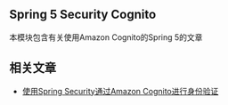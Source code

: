 ## Spring 5 Security Cognito

本模块包含有关使用Amazon Cognito的Spring 5的文章

## 相关文章

+ [使用Spring Security通过Amazon Cognito进行身份验证](docs/使用SpringSecurity通过AmazonCognito进行身份验证.md)